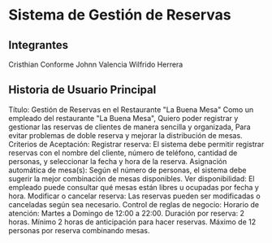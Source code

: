 # Sistema de Gestión de Reservas

## Integrantes

Cristhian Conforme
Johnn Valencia
Wilfrido Herrera

## Historia de Usuario Principal

Título: Gestión de Reservas en el Restaurante "La Buena Mesa"
Como un empleado del restaurante "La Buena Mesa",
Quiero poder registrar y gestionar las reservas de clientes de manera sencilla y organizada,
Para evitar problemas de doble reserva y mejorar la distribución de mesas.
Criterios de Aceptación:
Registrar reserva: El sistema debe permitir registrar reservas con el nombre del cliente, número de teléfono, cantidad de personas, y seleccionar la fecha y hora de la reserva.
Asignación automática de mesa(s): Según el número de personas, el sistema debe sugerir la mejor combinación de mesas disponibles.
Ver disponibilidad: El empleado puede consultar qué mesas están libres u ocupadas por fecha y hora.
Modificar o cancelar reserva: Las reservas pueden ser modificadas o canceladas según sea necesario.
Control de reglas de negocio:
Horario de atención: Martes a Domingo de 12:00 a 22:00.
Duración por reserva: 2 horas.
Mínimo 2 horas de anticipación para hacer reservas.
Máximo de 12 personas por reserva combinando mesas.

